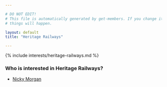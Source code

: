 ```yaml
---

# DO NOT EDIT!
# This file is automatically generated by get-members. If you change it, bad
# things will happen.

layout: default
title: "Heritage Railways"

---
```


{% include interests/heritage-railways.md %}

### Who is interested in Heritage Railways?


* [Nicky Morgan](/members/nicky-morgan.html)
